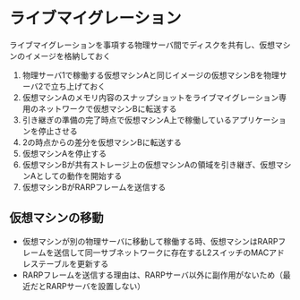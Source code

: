 
# ライブマイグレーション

ライブマイグレーションを事項する物理サーバ間でディスクを共有し、仮想マシンのイメージを格納しておく

1. 物理サーバ1で稼働する仮想マシンAと同じイメージの仮想マシンBを物理サーバ2で立ち上げておく
2. 仮想マシンAのメモリ内容のスナップショットをライブマイグレーション専用のネットワークで仮想マシンBに転送する
3. 引き継ぎの準備の完了時点で仮想マシンA上で稼働しているアプリケーションを停止させる
4. 2の時点からの差分を仮想マシンBに転送する
5. 仮想マシンAを停止する
6. 仮想マシンBが共有ストレージ上の仮想マシンAの領域を引き継ぎ、仮想マシンAとしての動作を開始する
7. 仮想マシンBがRARPフレームを送信する

## 仮想マシンの移動

- 仮想マシンが別の物理サーバに移動して稼働する時、仮想マシンはRARPフレームを送信して同一サブネットワークに存在するL2スイッチのMACアドレステーブルを更新する
- RARPフレームを送信する理由は、RARPサーバ以外に副作用がないため（最近だとRARPサーバを設置しない）

